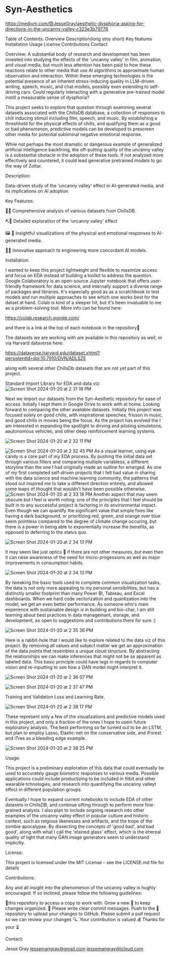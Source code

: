 # Syn-Aesthetics

https://medium.com/@JesseGray/aesthetic-dysphoria-asking-for-directions-in-the-uncanny-valley-c323e3b79776

Table of Contents:
Overview
Description(long stoy short)
Key features
Installation
Usage
License
Contributions
Contact

Overview:
A substantial body of research and development has been invested into studying the effects of the 'uncanny valley' in film, animation, and visual media, but much less attention has been paid to how these reactions relate to other media that use AI algorithms to approximate human observation and interaction. Within these emerging technologies is the potential presence of an inherent stress-inducing quality in LLM-driven writing, speech, music, and chat models, possibly even extending to self-driving cars. Could regularly interacting with a generative pre-trained model instill a measurable sense of dysphoria?

This project seeks to explore that question through examining several datasets associated with the ChillsDB database, a collection of responses to chill inducing stimuli including film, speech, and music. By establishing a threshhold for the physical effects of chills, and qualifying them as a good or bad phenomenon, predictive models can be developed to prescreen other media for potential subliminal negative emotional response. 

While not perhaps the most dramatic or dangerous example of generalized artificial intelligence backfiring, the off-putting quality of the uncanny valley is a substantial obstacle in the adoption of these tools. If not analyzed more effectively and countered,  it could lead generative pretrained models to go the way of Zoltar. 

Description:

Data-driven study of the 'uncanny valley' effect in AI-generated media, and its implications on AI adoption

Key Features:

🍎🍊 Comprehensive analysis of various datasets from ChillsDB.


⛏🔦 Detailed exploration of the 'uncanny valley' effect


🖼 🎨 Insightful visualizations of the physical and emotional responses to AI-generated media.


🤖🎢 Innovative approach to engineering more concordant AI models.

Installation:

I wanted to keep this project  lightweight and flexible to maximize access and focus on EDA instead of building a toolkit to address the question. Google Colaboratory is an open-source Jupyter notebook that offers user-friendly framework for data science, and internally support a diverse range of packages and libraries. It's especially good as as a scratchbook to test models and run multiple approaches to see which one works best for the datset at hand. Colab is kind of a sleeper hit, but it's been invaluable to me as a problem-solving tool. More info can be found here: 

https://colab.research.google.com/

and there is a link at the top of each notebook in the repository🙂

The datasets we are working with are available in this repository as well, or via Harvard dataverse here: 

https://dataverse.harvard.edu/dataset.xhtml?persistentId=doi:10.7910/DVN/ADLSZE 

along with several other ChillsDb datasets that are not yet part of this project.


Standard Import Library for EDA and data viz:
![Screen Shot 2024-01-20 at 2 31 18 PM](https://github.com/JessemanGray/Syn-Aesthetics/assets/123507565/80ffc35e-d4da-46d3-adaf-93b7b6d36403)

Next we import our datasets from the Syn-Aesthetic repository for ease of access. Initially I kept them in Google Drive to work with at home. Looking forward to comparing the other available datasets. Initially this project was focused solely on good chills, with inspirational speeches, frisson in music, and good chills in movies being the focus. As the project has evolved the I am  interested in expanding the spotlight to driving and piloting simulations, aautonomous vehicles, and other deep reinforcement learning systems. 

![Screen Shot 2024-01-20 at 2 32 11 PM](https://github.com/JessemanGray/Syn-Aesthetics/assets/123507565/e83eb232-9c59-4848-9a78-19dad2e2b74b)


![Screen Shot 2024-01-20 at 2 32 45 PM](https://github.com/JessemanGray/Syn-Aesthetics/assets/123507565/bd1e5076-7514-4f23-aad4-0540cb74fb24)
As a visual learner, using eye candy is a core part of my EDA process. By pushing the initial data set through various filters and comparing multiple variabless, a different storyline than the one I had originally made an outline for emerged. As one of my first completed self-driven projects that I felt had value in sharing with the data science and machine learning community, the patterns that stood out inspired me to take a different direction entirely, and allowed some leaps of thought that wouldn't have been possible otherwise. 
![Screen Shot 2024-01-20 at 2 33 18 PM](https://github.com/JessemanGray/Syn-Aesthetics/assets/123507565/d033887b-02b1-4ba2-83e7-37f3b1d84b5b)
Another aspect that may seem obscure but I feel is worth noting: one of the principles that I feel should be built in to any successful project is factoring in its environmental impact. Even though we can quantify the significant value that simple fixes like having a dark background, or prioritizing red, green, and orange over blue seem pointless compared to the degree of climate change occuring, but there is a power in being able to exponentially increase the benefits, as opposed to deferring to the status quo.

![Screen Shot 2024-01-20 at 2 34 13 PM](https://github.com/JessemanGray/Syn-Aesthetics/assets/123507565/27ddae47-4d8a-4050-93f8-bb6b8c5e9fb7)

It may seem like just optics 👀 if there are not other measures, but even then it can raise awareness of the need for micro-progessions as well as major improvements in consumption habits.

![Screen Shot 2024-01-20 at 2 34 13 PM](https://github.com/JessemanGray/Syn-Aesthetics/assets/123507565/27ddae47-4d8a-4050-93f8-bb6b8c5e9fb7)

By tweaking the basic tools used to complete common visualization tasks, the data is not only more appealing to my personal sensibilities, but has a distinctly smaller footprint than many Power BI, Tableau, and Excel dashboards. When we hard code vectorization and quantization into the model, we get an even better performance. As someone who's main experience with sustainable design is in building and bio-char, I am still learning about best practices in data managemant, storage, and development, so open to suggestions and contributions there for sure :)

![Screen Shot 2024-01-20 at 2 35 36 PM](https://github.com/JessemanGray/Syn-Aesthetics/assets/123507565/91e603a0-98e3-4e97-ad5b-e19f71112b30)


Here is a rabbit-hole that I would like to explore related to the data viz of this project. By removing all values and subject matter we get an approximation of the data points that resembles a unique cloud structure. By abstracting the relationships we can make inferences that might not be as apparent as labeled data. This basic principle could have legs in regards to computer vision and re-inputting to see how a GAN model might interpret it. 

![Screen Shot 2024-01-20 at 2 36 07 PM](https://github.com/JessemanGray/Syn-Aesthetics/assets/123507565/c27c4c5c-f386-469a-bdf0-3f950a9eba14)

![Screen Shot 2024-01-20 at 2 37 47 PM](https://github.com/JessemanGray/Syn-Aesthetics/assets/123507565/507e8d3d-7caf-4e9f-b5c9-9b8ed7fde78a)

Training and Validation Loss and Learning Rate. 

![Screen Shot 2024-01-20 at 2 38 17 PM](https://github.com/JessemanGray/Syn-Aesthetics/assets/123507565/74e0770a-b2f3-4556-857f-6143a117be15)

These represent only a few of the visualizations and predictive models used in this project, and only a fraction of the ones I hope to usein future exploratory analysis. The best performing so far turned out to be an LSTM, but plan to employ Lasso, Elastic-net on the conservative side, and iForest and iTree as a bleeding edge example.

![Screen Shot 2024-01-20 at 2 38 25 PM](https://github.com/JessemanGray/Syn-Aesthetics/assets/123507565/7c262609-8f2d-4ad0-b27d-3418546706ca)

Usage:

This project is a preliminary exploration of this data that could eventually be used to accurately gauge biometric responses to various media. Possible applications could include productizing to be included in fitbit and other wearable tchnologies, and research into quantifying the uncanny valleyt effect in different population groups. 

Eventually I hope to expand current notebooks to include EDA of other datasets in ChillsDB, and continue sifting through to perform more fine-grained analysis. I also plan to include ongoing research into other examples of the uncanny valley effect in popular culture and historic context, such as reigious likenesses and artifacts, and the trope of the zombie apocalypse. By dissecting the concepts of 'good bad', and bad good', along with what I call the 'stained glass' effect, which is the ehereal quality of light that many GAN image generators seem to understand implicitly. 

License:

This project is licensed under the MIT License - see the LICENSE.md file for details

Contributions:

Any and all insight into the phenomenon of the uncanny valley is hughly encouraged.
If so inclined, please follow the following guidelines:

🍴this repository to access a copy to work with.
Grow a new 🌱  to keep changes organized.
💍 Please write clear commit messages.
Push to the 🍴 repository to upload your changes to GitHub.
Please submit a pull request so we can review your changes 🔍.
Your contribution is valued 💰
Thanks for your ⏳


Contact:

Jesse Gray
jessemangray@gmail.com
jessemangray@icloud.com

